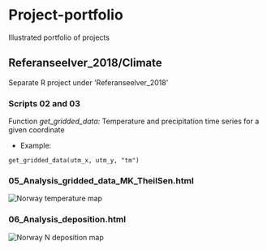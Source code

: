 # Project-portfolio
Illustrated portfolio of projects  

## Referanseelver_2018/Climate   
Separate R project under 'Referanseelver_2018'  

### Scripts 02 and 03
Function *get_gridded_data:* Temperature and precipitation time series for a given coordinate   
* Example: 
```
get_gridded_data(utm_x, utm_y, "tm")
```` 
   
### 05_Analysis_gridded_data_MK_TheilSen.html  
![Norway temperature map][RefClim05]  
  
### 06_Analysis_deposition.html
![Norway N deposition map]("Figures/Refelver_Climate/06_N_end_map.png")  

[RefClim05]: Figures/Refelver_Climate/05_Prec_senchange_map.png "Precipitation change"
